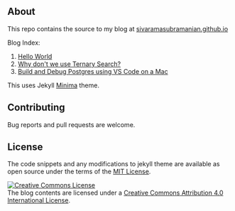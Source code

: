 ## About
This repo contains the source to my blog at [sivaramasubramanian.github.io](https://sivaramasubramanian.github.io)

Blog Index:
1. [Hello World](https://sivaramasubramanian.github.io/2022/07/24/hello-world.html)
2. [Why don't we use Ternary Search?](https://sivaramasubramanian.github.io/2022/07/30/ternary-search.html)
3. [Build and Debug Postgres using VS Code on a Mac](https://sivaramasubramanian.github.io/2022/09/25/debugging-postgres-on-m1-mac.html)

This uses Jekyll [Minima](https://github.com/jekyll/minima) theme.

## Contributing
Bug reports and pull requests are welcome.

## License
The code snippets and any modifications to jekyll theme are available as open source under the terms of the [MIT License](http://opensource.org/licenses/MIT).

<a rel="license" href="http://creativecommons.org/licenses/by/4.0/"><img alt="Creative Commons License" style="border-width:0" src="https://i.creativecommons.org/l/by/4.0/88x31.png" /></a><br />The blog contents are licensed under a <a rel="license" href="http://creativecommons.org/licenses/by/4.0/">Creative Commons Attribution 4.0 International License</a>.
